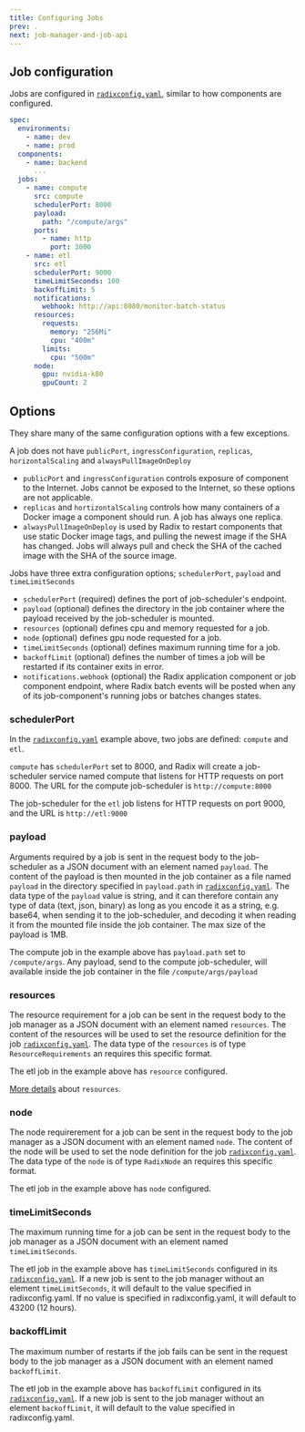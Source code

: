 ```yaml
---
title: Configuring Jobs
prev: .
next: job-manager-and-job-api
---
```


## Job configuration

Jobs are configured in [`radixconfig.yaml`](/docs/references/reference-radix-config/#jobs), similar to how components are configured.

```yaml
spec:
  environments:
    - name: dev
    - name: prod
  components:
    - name: backend
      ...
  jobs:
    - name: compute
      src: compute
      schedulerPort: 8000
      payload:
        path: "/compute/args"
      ports:
        - name: http
          port: 3000
    - name: etl
      src: etl
      schedulerPort: 9000
      timeLimitSeconds: 100
      backoffLimit: 5
      notifications:
        webhook: http://api:8080/monitor-batch-status
      resources:
        requests:
          memory: "256Mi"
          cpu: "400m"
        limits:
          cpu: "500m"
      node:
        gpu: nvidia-k80
        gpuCount: 2
```

## Options
They share many of the same configuration options with a few exceptions.

A job does not have `publicPort`, `ingressConfiguration`, `replicas`, `horizontalScaling` and `alwaysPullImageOnDeploy`

- `publicPort` and `ingressConfiguration` controls exposure of component to the Internet. Jobs cannot be exposed to the Internet, so these options are not applicable.
- `replicas` and `hortizontalScaling` controls how many containers of a Docker image a component should run. A job has always one replica.
- `alwaysPullImageOnDeploy` is used by Radix to restart components that use static Docker image tags, and pulling the newest image if the SHA has changed. Jobs will always pull and check the SHA of the cached image with the SHA of the source image.

Jobs have three extra configuration options; `schedulerPort`, `payload` and `timeLimitSeconds`

- `schedulerPort` (required) defines the port of job-scheduler's endpoint.
- `payload` (optional) defines the directory in the job container where the payload received by the job-scheduler is mounted.
- `resources` (optional) defines cpu and memory requested for a job.
- `node` (optional) defines gpu node requested for a job.
- `timeLimitSeconds` (optional) defines maximum running time for a job.
- `backoffLimit` (optional) defines the number of times a job will be restarted if its container exits in error.
- `notifications.webhook` (optional) the Radix application component or job component endpoint, where Radix batch events will be posted when any of its job-component's running jobs or batches changes states.

### schedulerPort

In the [`radixconfig.yaml`](/docs/references/reference-radix-config/#schedulerport) example above, two jobs are defined: `compute` and `etl`.

`compute` has `schedulerPort` set to 8000, and Radix will create a job-scheduler service named compute that listens for HTTP requests on port 8000. The URL for the compute job-scheduler is `http://compute:8000`

The job-scheduler for the `etl` job listens for HTTP requests on port 9000, and the URL is `http://etl:9000`

### payload

Arguments required by a job is sent in the request body to the job-scheduler as a JSON document with an element named `payload`.
The content of the payload is then mounted in the job container as a file named `payload` in the directory specified in `payload.path` in [`radixconfig.yaml`](/docs/references/reference-radix-config/#payload).
The data type of the `payload` value is string, and it can therefore contain any type of data (text, json, binary) as long as you encode it as a string, e.g. base64, when sending it to the job-scheduler, and decoding it when reading it from the mounted file inside the job container. The max size of the payload is 1MB.

The compute job in the example above has `payload.path` set to `/compute/args`. Any payload, send to the compute job-scheduler, will available inside the job container in the file `/compute/args/payload`

### resources

The resource requirement for a job can be sent in the request body to the job manager as a JSON document with an element named `resources`.
The content of the resources will be used to set the resource definition for the job [`radixconfig.yaml`](/docs/references/reference-radix-config/#resources-common).
The data type of the `resources` is of type `ResourceRequirements` an requires this specific format.

The etl job in the example above has `resource` configured.

[More details](/docs/guides/resource-request/index.md) about `resources`.

### node

The node requirerement for a job can be sent in the request body to the job manager as a JSON document with an element named `node`.
The content of the node will be used to set the node definition for the job [`radixconfig.yaml`](/docs/references/reference-radix-config/#node).
The data type of the `node` is of type `RadixNode` an requires this specific format.

The etl job in the example above has `node` configured.

### timeLimitSeconds

The maximum running time for a job can be sent in the request body to the job manager as a JSON document with an element named `timeLimitSeconds`.

The etl job in the example above has `timeLimitSeconds` configured in its [`radixconfig.yaml`](/docs/references/reference-radix-config/#timelimitseconds). If a new job is sent to the job manager without an element `timeLimitSeconds`, it will default to the value specified in radixconfig.yaml. If no value is specified in radixconfig.yaml, it will default to 43200 (12 hours).

### backoffLimit

The maximum number of restarts if the job fails can be sent in the request body to the job manager as a JSON document with an element named `backoffLimit`.

The etl job in the example above has `backoffLimit` configured in its [`radixconfig.yaml`](/docs/references/reference-radix-config/#backofflimit). If a new job is sent to the job manager without an element `backoffLimit`, it will default to the value specified in radixconfig.yaml.
